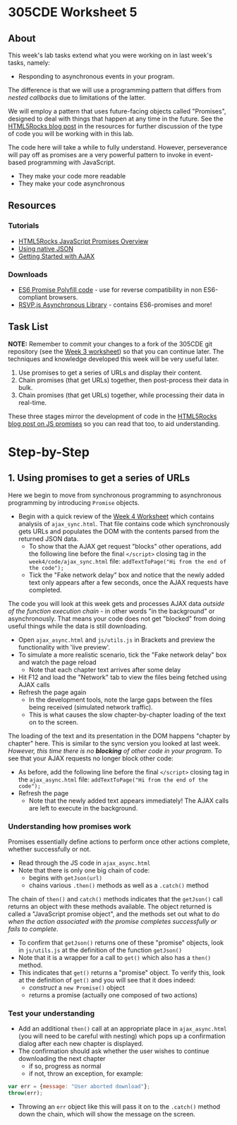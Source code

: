 # 305CDE Worksheet 5

## About

This week's lab tasks extend what you were working on in last week's tasks, namely:

* Responding to asynchronous events in your program.

The difference is that we will use a programming pattern that differs from _nested callbacks_ due to limitations of the latter.

We will employ a pattern that uses future-facing objects called "Promises", designed to deal with things that happen at any time in the future. See the [HTML5Rocks blog post](http://www.html5rocks.com/en/tutorials/es6/promises/) in the resources for further discussion of the type of code you will be working with in this lab.

The code here will take a while to fully understand. However, perseverance will pay off as promises are a very powerful pattern to invoke in event-based programming with JavaScript.

* They make your code more readable
* They make your code asynchronous

## Resources

### Tutorials

* [HTML5Rocks JavaScript Promises Overview](http://www.html5rocks.com/en/tutorials/es6/promises/)
* [Using native JSON](https://developer.mozilla.org/en-US/docs/Web/JavaScript/Guide/Using_native_JSON)
* [Getting Started with AJAX](https://developer.mozilla.org/en-US/docs/AJAX/Getting_Started)

### Downloads

* [ES6 Promise Polyfill code](https://github.com/jakearchibald/es6-promise) - use for reverse compatibility in non ES6-compliant browsers.
* [RSVP.js Asynchronous Library](https://github.com/jakearchibald/es6-promise) - contains ES6-promises and more!

## Task List

**NOTE:** Remember to commit your changes to a fork of the 305CDE git repository (see the [Week 3 worksheet](https://gitlab.com/c0lin/305cde/blob/master/labs/week3/worksheet3.md)) so that you can continue later. The techniques and knowledge developed this week will be very useful later.

1. Use promises to get a series of URLs and display their content.
2. Chain promises (that get URLs) together, then post-process their data in bulk.
3. Chain promises (that get URLs) together, while processing their data in real-time.

These three stages mirror the development of code in the [HTML5Rocks blog post on JS promises](http://www.html5rocks.com/en/tutorials/es6/promises/) so you can read that too, to aid understanding.

# Step-by-Step

## 1. Using promises to get a series of URLs

Here we begin to move from synchronous programming to asynchronous programming by introducing `Promise` objects.

* Begin with a quick review of the [Week 4 Worksheet](https://gitlab.com/c0lin/305cde/blob/master/labs/week4/worksheet4.md) which contains analysis of `ajax_sync.html`. That file contains code which synchronously gets URLs and populates the DOM with the contents parsed from the returned JSON data.
	* To show that the AJAX get request "blocks" other operations, add the following line before the final `</script>` closing tag in the `week4/code/ajax_sync.html` file: `addTextToPage("Hi from the end of the code");`
	* Tick the "Fake network delay" box and notice that the newly added text only appears after a few seconds, once the AJAX requests have completed.

The code you will look at this week gets and processes AJAX data _outside of the function execution chain_ - in other words "in the background" or asynchronously. That means your code does not get "blocked" from doing useful things while the data is still downloading.

* Open `ajax_async.html` and `js/utils.js` in Brackets and preview the functionality with 'live preview'.
* To simulate a more realistic scenario, tick the "Fake network delay" box and watch the page reload
	- Note that each chapter text arrives after some delay
* Hit F12 and load the "Network" tab to view the files being fetched using AJAX calls
* Refresh the page again
	- In the development tools, note the large gaps between the files being received (simulated network traffic).
	- This is what causes the slow chapter-by-chapter loading of the text on to the screen.

The loading of the text and its presentation in the DOM happens "chapter by chapter" here. This is similar to the sync version you looked at last week. _However, this time there is no **blocking** of other code in your program_. To see that your AJAX requests no longer block other code:

* As before, add the following line before the final `</script>` closing tag in the `ajax_async.html` file: `addTextToPage("Hi from the end of the code");`
* Refresh the page
	- Note that the newly added text appears immediately! The AJAX calls are left to execute in the background.

### Understanding how promises work

Promises essentially define actions to perform once other actions complete, whether successfully or not.

* Read through the JS code in `ajax_async.html`
* Note that there is only one big chain of code:
	- begins with `getJson(url)`
	- chains various `.then()` methods as well as a `.catch()` method

The chain of `then()` and `catch()` methods indicates that the `getJson()` call returns an object with these methods available. The object returned is called a "JavaScript promise object", and the methods set out what to do _when the action associated with the promise completes successfully or fails to complete_.

* To confirm that `getJson()` returns one of these "promise" objects, look in `js/utils.js` at the definition of the function `getJson()`
* Note that it is a wrapper for a call to `get()` which also has a `then()` method.
* This indicates that `get()` returns a "promise" object. To verify this, look at the definition of `get()` and you will see that it does indeed:
	- _construct_ a `new Promise()` object
	- returns a promise (actually one composed of two actions)

### Test your understanding

* Add an additional `then()` call at an appropriate place in `ajax_async.html` (you will need to be careful with nesting) which pops up a confirmation dialog after each new chapter is displayed.
* The confirmation should ask whether the user wishes to continue downloading the next chapter
	- if so, progress as normal
	- if not, throw an exception, for example:

```javascript
var err = {message: "User aborted download"};
throw(err);
```

* Throwing an `err` object like this will pass it on to the `.catch()` method down the chain, which will show the message on the screen.

